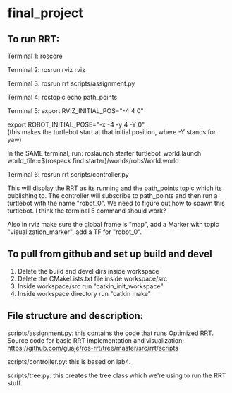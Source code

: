 # final_project

## To run RRT: 

Terminal 1: roscore 

Terminal 2: rosrun rviz rviz 

Terminal 3: rosrun rrt scripts/assignment.py 

Terminal 4: rostopic echo path_points 

Terminal 5: export RVIZ_INITIAL_POS="-4 4 0"

export ROBOT_INITIAL_POSE="-x -4 -y 4 -Y 0"  
(this makes the turtlebot start at that initial position, where -Y stands for yaw)

In the SAME terminal, run:
roslaunch starter turtlebot_world.launch world_file:=$(rospack find starter)/worlds/robsWorld.world

Terminal 6: rosrun rrt scripts/controller.py 

This will display the RRT as its running and the path_points topic which its publishing to. 
The controller will subscribe to path_points and then run a turtlebot with the name "robot_0". We need to figure out how to spawn this turtlebot. I think the terminal 5 command should work? 

Also in rviz make sure the global frame is "map", add a Marker with topic "visualization_marker", add a TF for "robot_0".

## To pull from github and set up build and devel
1. Delete the build and devel dirs inside workspace
2. Delete the CMakeLists.txt file inside workspace/src
3. Inside workspace/src run "catkin_init_workspace"
4. Inside workspace directory run "catkin make"

## File structure and description: 

scripts/assignment.py: this contains the code that runs Optimized RRT. 
  Source code for basic RRT implementation and visualization: https://github.com/guaje/ros-rrt/tree/master/src/rrt/scripts 

scripts/controller.py: this is based on lab4.

scripts/tree.py: this creates the tree class which we're using to run the RRT stuff. 

